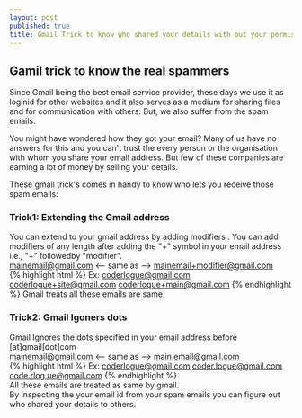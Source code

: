 ```yaml
---
layout: post
published: true
title: Gmail Trick to know who shared your details with out your permission
---
```


## Gamil trick to know the real spammers
Since Gmail being the best email service provider, these days we use it as loginid for other websites and it also serves as a medium for sharing files and for communication with others. But, we also suffer from the spam emails.

You might have wondered how they got your email? Many of us have no answers for this and you can't trust the every person or the organisation with whom you share your email address. But few of these companies are earning a lot of money by selling your details.

These gmail trick's comes in handy to know who lets you receive those spam emails:

### Trick1: Extending the Gmail address
You can extend to your gmail address by adding modifiers .
You can add modifiers of any length after adding the "+" symbol in your email address i.e., "+" followedby "modifier".    
mainemail@gmail.com <-- same as --> mainemail+modifier@gmail.com <br/>
{% highlight html %}
Ex: coderlogue@gmail.com 
    coderlogue+site@gmail.com 
    coderlogue+main@gmail.com 
{% endhighlight %}
Gmail treats all these emails are same. <br/>

### Trick2: Gmail Igoners dots
Gmail Ignores the dots specified in your email address before [at]gmail[dot]com <br/>
mainemail@gmail.com <-- same as --> main.email@gmail.com <br/>
{% highlight html %}
Ex: coderlogue@gmail.com
    coder.logue@gmail.com 
    code.rlog.ue@gmail.com
{% endhighlight %}  
All these emails are treated as same by gmail. <br/>
By inspecting the your email id from your spam emails you can figure out who shared your details to others.     
    
       







